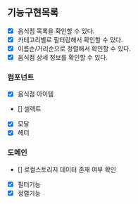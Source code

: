 ## 기능구현목록

- [x] 음식점 목록을 확인할 수 있다.
- [x] 카테고리별로 필터링해서 확인할 수 있다.
- [x] 이름순/거리순으로 정렬해서 확인할 수 있다.
- [x] 음식점 상세 정보를 확인할 수 있다.

### 컴포넌트

- [x] 음식점 아이템
- [] 셀렉트
- [x] 모달
- [x] 헤더

### 도메인

- [] 로컬스토리지 데이터 존재 여부 확인
- [x] 필터기능
- [x] 정렬기능
